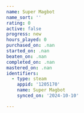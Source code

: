 ```yaml
---
name: Super Magbot
name_sort: ''
rating: 0
active: false
progress: new
hours_played: 0
purchased_on: .nan
started_on: .nan
beaten_on: .nan
completed_on: .nan
mastered_on: .nan
identifiers:
  - type: steam
    appid: '1205170'
    name: Super Magbot
    synced_on: '2024-10-10'

---
```

